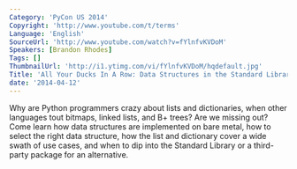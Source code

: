 ```yaml
---
Category: 'PyCon US 2014'
Copyright: 'http://www.youtube.com/t/terms'
Language: 'English'
SourceUrl: 'http://www.youtube.com/watch?v=fYlnfvKVDoM'
Speakers: [Brandon Rhodes]
Tags: []
ThumbnailUrl: 'http://i1.ytimg.com/vi/fYlnfvKVDoM/hqdefault.jpg'
Title: 'All Your Ducks In A Row: Data Structures in the Standard Library and Beyond'
date: '2014-04-12'
---
```

Why are Python programmers crazy about lists and dictionaries, when other languages tout bitmaps, linked lists, and B+ trees? Are we missing out? Come learn how data structures are implemented on bare metal, how to select the right data structure, how the list and dictionary cover a wide swath of use cases, and when to dip into the Standard Library or a
 third-party package for an alternative.